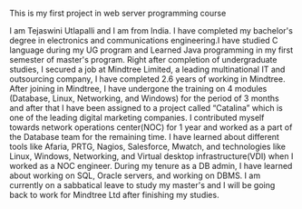 This is my first project in web server programming course

I am Tejaswini Utlapalli and I am from India. I have completed my bachelor's degree in electronics and communications engineering.I have studied C language during my UG program and Learned Java programming in my first semester of master's program. Right after completion of undergraduate studies, I secured a job at Mindtree Limited, a leading multinational IT and outsourcing company, I have completed 2.6 years of working in Mindtree. After joining in Mindtree, I have undergone the training on 4 modules (Database, Linux, Networking, and Windows) for the period of 3 months and after that I have been assigned to a project called “Catalina” which is one of the leading digital marketing companies. I contributed myself towards network operations center(NOC) for 1 year and worked as a part of the Database team for the remaining time. I have learned about different tools like Afaria, PRTG, Nagios, Salesforce, Mwatch, and technologies like Linux, Windows, Networking, and Virtual desktop infrastructure(VDI) when I worked as a NOC engineer. During my tenure as a DB admin, I have learned about working on SQL, Oracle servers, and working on DBMS. I am currently on a sabbatical leave to study my master's and I will be going back to work for Mindtree Ltd after finishing my studies.